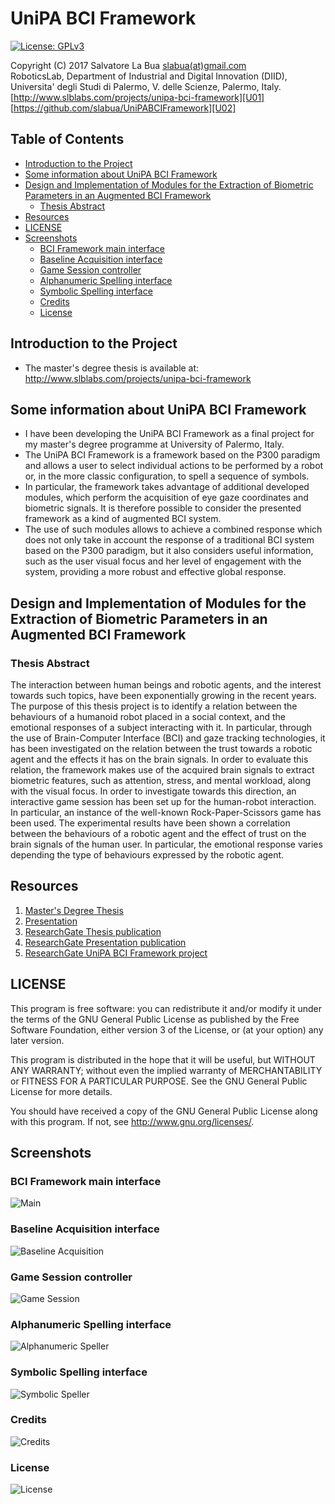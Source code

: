 # UniPA BCI Framework
[![License: GPLv3][GPLimg]][GPLurl]

Copyright (C) 2017 Salvatore La Bua [slabua(at)gmail.com](mailto:slabua@gmail.com)  
RoboticsLab, Department of Industrial and Digital Innovation (DIID),  
Universita' degli Studi di Palermo, V. delle Scienze, Palermo, Italy.  
[http://www.slblabs.com/projects/unipa-bci-framework][U01]  
[https://github.com/slabua/UniPABCIFramework][U02]  

<!-- START doctoc generated TOC please keep comment here to allow auto update -->
<!-- DON'T EDIT THIS SECTION, INSTEAD RE-RUN doctoc TO UPDATE -->
## Table of Contents

- [Introduction to the Project](#introduction-to-the-project)
- [Some information about UniPA BCI Framework](#some-information-about-unipa-bci-framework)
- [Design and Implementation of Modules for the Extraction of Biometric Parameters in an Augmented BCI Framework](#design-and-implementation-of-modules-for-the-extraction-of-biometric-parameters-in-an-augmented-bci-framework)
  - [Thesis Abstract](#thesis-abstract)
- [Resources](#resources)
- [LICENSE](#license)
- [Screenshots](#screenshots)
  - [BCI Framework main interface](#bci-framework-main-interface)
  - [Baseline Acquisition interface](#baseline-acquisition-interface)
  - [Game Session controller](#game-session-controller)
  - [Alphanumeric Spelling interface](#alphanumeric-spelling-interface)
  - [Symbolic Spelling interface](#symbolic-spelling-interface)
  - [Credits](#credits)
  - [License](#license)

<!-- END doctoc generated TOC please keep comment here to allow auto update -->
## Introduction to the Project

- The master's degree thesis is available at:
  http://www.slblabs.com/projects/unipa-bci-framework

## Some information about UniPA BCI Framework

- I have been developing the UniPA BCI Framework as a final project for my
  master's degree programme at University of Palermo, Italy.
- The UniPA BCI Framework is a framework based on the P300 paradigm and allows
  a user to select individual actions to be performed by a robot or, in the
  more classic configuration, to spell a sequence of symbols.
- In particular, the framework takes advantage of additional developed modules,
  which perform the acquisition of eye gaze coordinates and biometric signals.
  It is therefore possible to consider the presented framework as a kind of
  augmented BCI system.
- The use of such modules allows to achieve a combined response which does not
  only take in account the response of a traditional BCI system based on the
  P300 paradigm, but it also considers useful information, such as the user
  visual focus and her level of engagement with the system, providing a more
  robust and effective global response.

## Design and Implementation of Modules for the Extraction of Biometric Parameters in an Augmented BCI Framework

### Thesis Abstract

The interaction between human beings and robotic agents, and the interest
towards such topics, have been exponentially growing in the recent years. The
purpose of this thesis project is to identify a relation between the behaviours
of a humanoid robot placed in a social context, and the emotional responses of
a subject interacting with it. In particular, through the use of Brain-Computer
Interface (BCI) and gaze tracking technologies, it has been investigated on the
relation between the trust towards a robotic agent and the effects it has on
the brain signals. In order to evaluate this relation, the framework makes use
of the acquired brain signals to extract biometric features, such as attention,
stress, and mental workload, along with the visual focus. In order to
investigate towards this direction, an interactive game session has been set up
for the human-robot interaction. In particular, an instance of the well-known
Rock-Paper-Scissors game has been used. The experimental results have been
shown a correlation between the behaviours of a robotic agent and the effect
of trust on the brain signals of the human user. In particular, the emotional
response varies depending the type of behaviours expressed by the robotic
agent.

## Resources

1. [Master's Degree Thesis][R01]
2. [Presentation][R02]
3. [ResearchGate Thesis publication][R03]
4. [ResearchGate Presentation publication][R04]
5. [ResearchGate UniPA BCI Framework project][R05]

## LICENSE

This program is free software: you can redistribute it and/or modify
it under the terms of the GNU General Public License as published by
the Free Software Foundation, either version 3 of the License, or
(at your option) any later version.

This program is distributed in the hope that it will be useful,
but WITHOUT ANY WARRANTY; without even the implied warranty of
MERCHANTABILITY or FITNESS FOR A PARTICULAR PURPOSE.  See the
GNU General Public License for more details.

You should have received a copy of the GNU General Public License
along with this program.  If not, see <http://www.gnu.org/licenses/>.

## Screenshots

### BCI Framework main interface
![Main][S01]

### Baseline Acquisition interface
![Baseline Acquisition][S02]

### Game Session controller
![Game Session][S03]

### Alphanumeric Spelling interface
![Alphanumeric Speller][S04]

### Symbolic Spelling interface
![Symbolic Speller][S05]

### Credits
![Credits][S06]

### License
![License][S07]

[GPLimg]: https://img.shields.io/badge/License-GPLv3-blue.svg
[GPLurl]: https://www.gnu.org/licenses/gpl-3.0
[U01]: http://www.slblabs.com/projects/unipa-bci-framework
[U02]: https://github.com/slabua/UniPABCIFramework
[R01]: https://goo.gl/buaKOv
[R02]: https://goo.gl/ZGJKXZ
[R03]: https://goo.gl/M0ju0s
[R04]: https://goo.gl/EcMujd
[R05]: https://goo.gl/lrbjgy
[S01]: https://goo.gl/Tej47J
[S02]: https://goo.gl/pVfrwR
[S03]: https://goo.gl/XXEwuC
[S04]: https://goo.gl/7heD6Y
[S05]: https://goo.gl/vYPKYe
[S06]: https://goo.gl/wK7qyE
[S07]: https://goo.gl/CFVjKB

